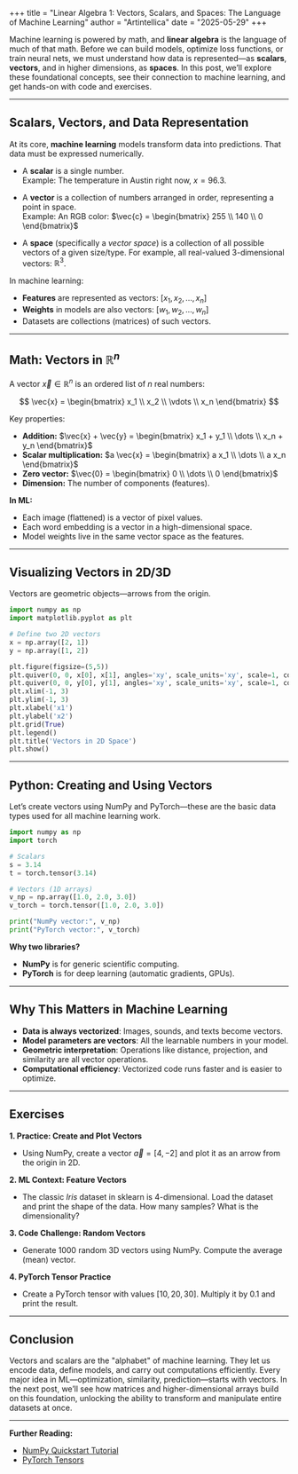 +++
title = "Linear Algebra 1: Vectors, Scalars, and Spaces: The Language of Machine Learning"
author = "Artintellica"
date = "2025-05-29"
+++

Machine learning is powered by math, and **linear algebra** is the language of
much of that math. Before we can build models, optimize loss functions, or train
neural nets, we must understand how data is represented—as **scalars**,
**vectors**, and in higher dimensions, as **spaces**. In this post, we’ll
explore these foundational concepts, see their connection to machine learning,
and get hands-on with code and exercises.

---

## Scalars, Vectors, and Data Representation

At its core, **machine learning** models transform data into predictions. That
data must be expressed numerically.

- A **scalar** is a single number.  
  Example: The temperature in Austin right now, $x = 96.3$.

- A **vector** is a collection of numbers arranged in order, representing a
  point in space.  
  Example: An RGB color:
  $\vec{c} = \begin{bmatrix} 255 \\ 140 \\ 0 \end{bmatrix}$

- A **space** (specifically a _vector space_) is a collection of all possible
  vectors of a given size/type. For example, all real-valued 3-dimensional
  vectors: $\mathbb{R}^3$.

In machine learning:

- **Features** are represented as vectors: $[x_1, x_2, ..., x_n]$
- **Weights** in models are also vectors: $[w_1, w_2, ..., w_n]$
- Datasets are collections (matrices) of such vectors.

---

## Math: Vectors in $\mathbb{R}^n$

A vector $\vec{x} \in \mathbb{R}^n$ is an ordered list of $n$ real numbers:

$$
\vec{x} = \begin{bmatrix} x_1 \\ x_2 \\ \vdots \\ x_n \end{bmatrix}
$$

Key properties:

- **Addition:**
  $\vec{x} + \vec{y} = \begin{bmatrix} x_1 + y_1 \\ \dots \\ x_n + y_n \end{bmatrix}$
- **Scalar multiplication:**
  $a \vec{x} = \begin{bmatrix} a x_1 \\ \dots \\ a x_n \end{bmatrix}$
- **Zero vector:** $\vec{0} = \begin{bmatrix} 0 \\ \dots \\ 0 \end{bmatrix}$
- **Dimension:** The number of components (features).

**In ML:**

- Each image (flattened) is a vector of pixel values.
- Each word embedding is a vector in a high-dimensional space.
- Model weights live in the same vector space as the features.

---

## Visualizing Vectors in 2D/3D

Vectors are geometric objects—arrows from the origin.

```python
import numpy as np
import matplotlib.pyplot as plt

# Define two 2D vectors
x = np.array([2, 1])
y = np.array([1, 2])

plt.figure(figsize=(5,5))
plt.quiver(0, 0, x[0], x[1], angles='xy', scale_units='xy', scale=1, color='r', label='x')
plt.quiver(0, 0, y[0], y[1], angles='xy', scale_units='xy', scale=1, color='b', label='y')
plt.xlim(-1, 3)
plt.ylim(-1, 3)
plt.xlabel('x1')
plt.ylabel('x2')
plt.grid(True)
plt.legend()
plt.title('Vectors in 2D Space')
plt.show()
```

---

## Python: Creating and Using Vectors

Let’s create vectors using NumPy and PyTorch—these are the basic data types used
for all machine learning work.

```python
import numpy as np
import torch

# Scalars
s = 3.14
t = torch.tensor(3.14)

# Vectors (1D arrays)
v_np = np.array([1.0, 2.0, 3.0])
v_torch = torch.tensor([1.0, 2.0, 3.0])

print("NumPy vector:", v_np)
print("PyTorch vector:", v_torch)
```

**Why two libraries?**

- **NumPy** is for generic scientific computing.
- **PyTorch** is for deep learning (automatic gradients, GPUs).

---

## Why This Matters in Machine Learning

- **Data is always vectorized**: Images, sounds, and texts become vectors.
- **Model parameters are vectors**: All the learnable numbers in your model.
- **Geometric interpretation**: Operations like distance, projection, and
  similarity are all vector operations.
- **Computational efficiency**: Vectorized code runs faster and is easier to
  optimize.

---

## Exercises

**1. Practice: Create and Plot Vectors**

- Using NumPy, create a vector $\vec{a} = [4, -2]$ and plot it as an arrow from
  the origin in 2D.

**2. ML Context: Feature Vectors**

- The classic _Iris_ dataset in sklearn is $4$-dimensional. Load the dataset and
  print the shape of the data. How many samples? What is the dimensionality?

**3. Code Challenge: Random Vectors**

- Generate $1000$ random 3D vectors using NumPy. Compute the average (mean)
  vector.

**4. PyTorch Tensor Practice**

- Create a PyTorch tensor with values $[10, 20, 30]$. Multiply it by $0.1$ and
  print the result.

---

## Conclusion

Vectors and scalars are the "alphabet" of machine learning. They let us encode
data, define models, and carry out computations efficiently. Every major idea in
ML—optimization, similarity, prediction—starts with vectors. In the next post,
we’ll see how matrices and higher-dimensional arrays build on this foundation,
unlocking the ability to transform and manipulate entire datasets at once.

---

**Further Reading:**

- [NumPy Quickstart Tutorial](https://numpy.org/doc/stable/user/quickstart.html)
- [PyTorch Tensors](https://pytorch.org/tutorials/beginner/introyt/tensors_deeper_tutorial.html)
